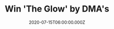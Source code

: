 ---
campaign-uuid: "c-75ba21e1-704a-4d87-a206-1222e1db5f74"
type: "Competition"
category: "Music"
date: "2020-07-15T06:00:00.000Z"
end-date: "2020-09-15T23:59:00.000Z"
disable-form: false
is_promoted: false
has_entry_page: true
title: "Win 'The Glow' by DMA's"
competition-description: "<p>We have on our hands 'The Glow', the expansive third\
  \ album by the Australian band DMA's. Their brand new record shows the world a collection\
  \ of songs that are destined for arenas. A hyper-charged record of dance and decadence.\
  \ A bold step forward that sees DMA’s coming into their own, it’s a two-fingered\
  \ salute to anyone that sneers at the idea of trying something new.</p>\n<p>Do you\
  \ want it? Click below for a chance to win it now.</p>\n"
hero-header: "Win 'The Glow' by DMA's"
terms-confirmation: "N/A"
banner-img: "https://assets.expresslyapp.com/asset-d3eaa363-7c9d-497c-a360-c6f0a982391e.jpg"
logo-left-href: "aaa.nme.com"
logo-left-image: "https://assets.expresslyapp.com/asset-91f6b95b-f3cd-4322-bb86-50802433cdb0.jpg"
logo-left-title: "NME AAA"
bg-image-hero: "https://assets.expresslyapp.com/asset-50398604-5f5f-410d-af45-e64a3e880146.jpg"
bg-image-first: "https://assets.expresslyapp.com/asset-6283624b-1b43-4f59-9e59-597384852c34.jpg"
section1-content: "<p>‘The Glow’ finds DMA’S fulfilling their world class potential\
  \ with a collection of songs that are destined for arenas. From their emotive heart\
  \ to their towering, anthemic hooks, the core traits that have earned the band a\
  \ growing global following are all in place. But with the help of producer Stuart\
  \ Price (The Killers, New Order, Madonna) DMA’S have elevated both sides of their\
  \ sonic spectrum to new heights.</p>\n"
entry-title: "Win 'The Glow' by DMA's"
entry-content: "<p>Enter the draw to win 'The Glow' by DMA's record by completing\
  \ the form below before 23:59 on the 15th of September 2020.</p>\n"
has-winner: false
prize-description: "'The Glow' by DMA's"
special-conditions: "Multiple entries are allowed up to one every day."
country-restrictions:
- "GB"
---